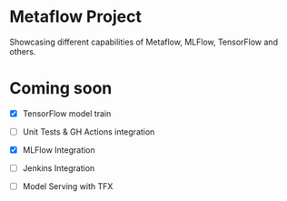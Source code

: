 # Metaflow Project
Showcasing different capabilities of Metaflow, MLFlow, TensorFlow and others.


# Coming soon
- [x] TensorFlow model train
- [ ] Unit Tests & GH Actions integration
- [x] MLFlow Integration
- [ ] Jenkins Integration
- [ ] Model Serving with TFX





